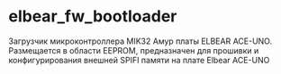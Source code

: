 # elbear_fw_bootloader
Загрузчик микроконтроллера MIK32 Амур платы ELBEAR ACE-UNO. Размещается в области EEPROM, предназначен для прошивки и конфигурирования внешней SPIFI памяти на плате Elbear ACE-UNO
